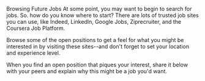 Browsing Future Jobs
At some point, you may want to begin to search for jobs. So. how do you know where to start? There are lots of trusted job sites you can use, like Indeed, LinkedIn, Google Jobs, Ziprecruiter, and the Coursera Job Platform. 

Browse some of the open positions to get a feel for what you might be interested in by visiting these sites--and don't forget to set your location and experience level. 

When you find an open position that piques your interest, share it below with your peers and explain why this might be a job you'd want.